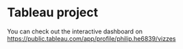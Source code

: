 # Tableau project
You can check out the interactive dashboard on https://public.tableau.com/app/profile/philip.he6839/vizzes
